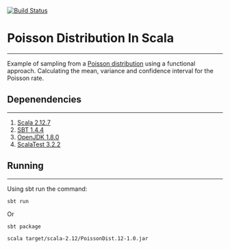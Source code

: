 
[![Build Status](https://travis-ci.com/mdh266/PoissonDistributionInScala.svg?branch=main)](https://travis-ci.com/mdh266/PoissonDistributionInScala)

# Poisson Distribution In Scala
----------------

Example of sampling from a [Poisson distribution](https://en.wikipedia.org/wiki/Poisson_distribution) using a functional approach.
Calculating the mean, variance and confidence interval for the Poisson rate.


## Depenendencies
--------
1. [Scala 2.12.7](https://www.scala-lang.org/)
2. [SBT 1.4.4](https://www.scala-sbt.org/)
3. [OpenJDK 1.8.0](https://openjdk.java.net/)
4. [ScalaTest 3.2.2](https://www.scalatest.org/)


## Running
----------
Using sbt run the command:

	sbt run

Or

	sbt package

	scala target/scala-2.12/PoissonDist.12-1.0.jar

